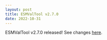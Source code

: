 ```yaml
---
layout: post
title: ESMValTool v2.7.0
date: 2022-10-31
---
```


ESMValTool v2.7.0 released! See changes [here](https://docs.esmvaltool.org/en/latest/changelog.html#v2-7-0).
